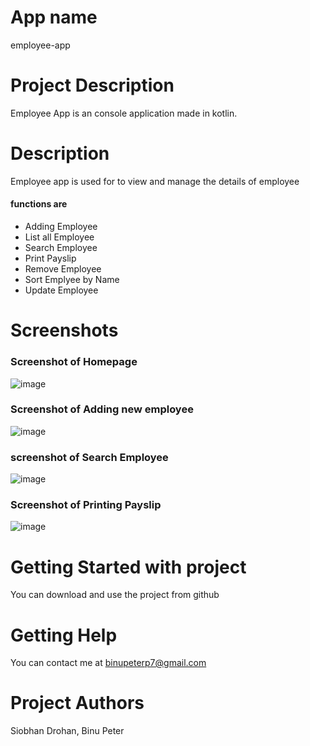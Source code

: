 # App name
employee-app

# Project Description
Employee App is an console application made in kotlin.

# Description
Employee app is used for to view and manage the details of employee
#### functions are
- Adding Employee
- List all Employee
- Search Employee
- Print Payslip
- Remove Employee
- Sort Emplyee by Name
- Update Employee


# Screenshots

### Screenshot of Homepage
![image](https://github.com/binupeter07/employee-app/assets/110052839/82e4d4dd-76c7-40e1-b11c-bf04230ff880)

### Screenshot of Adding new employee
![image](https://github.com/binupeter07/employee-app/assets/110052839/d16202ce-b265-49c1-8fcf-39211bc39604)

### screenshot of Search Employee
![image](https://github.com/binupeter07/employee-app/assets/110052839/2165d92d-e424-44cb-91a8-18e2e3125fc5)

### Screenshot of Printing Payslip
![image](https://github.com/binupeter07/employee-app/assets/110052839/2a8326fd-3032-4f5b-b6c4-5f11264beab0)




# Getting Started with project
You can download and use the project from github

# Getting Help
You can contact me at binupeterp7@gmail.com

# Project Authors
Siobhan Drohan, Binu Peter

